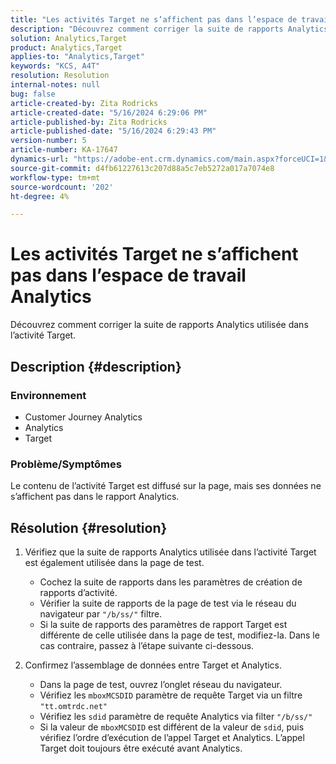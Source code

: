 ```yaml
---
title: "Les activités Target ne s’affichent pas dans l’espace de travail Analytics"
description: "Découvrez comment corriger la suite de rapports Analytics utilisée dans l’activité Target."
solution: Analytics,Target
product: Analytics,Target
applies-to: "Analytics,Target"
keywords: "KCS, A4T"
resolution: Resolution
internal-notes: null
bug: false
article-created-by: Zita Rodricks
article-created-date: "5/16/2024 6:29:06 PM"
article-published-by: Zita Rodricks
article-published-date: "5/16/2024 6:29:43 PM"
version-number: 5
article-number: KA-17647
dynamics-url: "https://adobe-ent.crm.dynamics.com/main.aspx?forceUCI=1&pagetype=entityrecord&etn=knowledgearticle&id=8fcb372a-b213-ef11-9f89-6045bd0298d4"
source-git-commit: d4fb61227613c207d88a5c7eb5272a017a7074e8
workflow-type: tm+mt
source-wordcount: '202'
ht-degree: 4%

---
```


# Les activités Target ne s’affichent pas dans l’espace de travail Analytics


Découvrez comment corriger la suite de rapports Analytics utilisée dans l’activité Target.

## Description {#description}


### <b>Environnement</b>

- Customer Journey Analytics
- Analytics
- Target




### <b>Problème/Symptômes</b>

Le contenu de l’activité Target est diffusé sur la page, mais ses données ne s’affichent pas dans le rapport Analytics.


## Résolution {#resolution}


1. Vérifiez que la suite de rapports Analytics utilisée dans l’activité Target est également utilisée dans la page de test.

   - Cochez la suite de rapports dans les paramètres de création de rapports d’activité.
   - Vérifier la suite de rapports de la page de test via le réseau du navigateur par `"/b/ss/"` filtre.
   - Si la suite de rapports des paramètres de rapport Target est différente de celle utilisée dans la page de test, modifiez-la. Dans le cas contraire, passez à l’étape suivante ci-dessous.
2. Confirmez l’assemblage de données entre Target et Analytics.

   - Dans la page de test, ouvrez l’onglet réseau du navigateur.
   - Vérifiez les `mboxMCSDID` paramètre de requête Target via un filtre `"tt.omtrdc.net"`
   - Vérifiez les `sdid` paramètre de requête Analytics via filter `"/b/ss/"`
   - Si la valeur de `mboxMCSDID` est différent de la valeur de `sdid`, puis vérifiez l’ordre d’exécution de l’appel Target et Analytics. L’appel Target doit toujours être exécuté avant Analytics.

